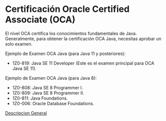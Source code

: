 <h1>Certificación Oracle Certified Associate (OCA)</h1>

<p align="left">El nivel OCA certifica los conocimientos fundamentales de Java. Generalmente, para obtener la certificación OCA Java, necesitas aprobar un solo examen.

Ejemplo de Examen OCA Java (para Java 11 y posteriores):

* 1Z0-819: Java SE 11 Developer (Este es el examen principal para OCA Java SE 11).

Ejemplo de Examen OCA Java (para Java 8):

* 1Z0-808: Java SE 8 Programmer I.
* 1Z0-809: Java SE 8 Programmer II.
* 1Z0-811: Java Foundations.
* 1Z0-006: Oracle Database Foundations. </p>

<a href="https://github.com/galvisjuanc/useful_docs/blob/main/Java/Oracle/OCA/Descripcion_General.md">Descripcion General</a>
